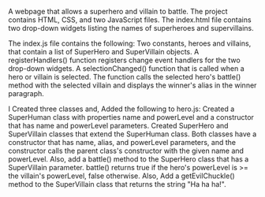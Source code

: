 
A webpage that allows a superhero and villain to battle.
The project contains HTML, CSS, and two JavaScript files. The index.html file contains two drop-down widgets listing 
the names of superheroes and supervillains. 

The index.js file contains the following:
Two constants, heroes and villains, that contain a list of SuperHero and SuperVillain objects.
A registerHandlers() function registers change event handlers for the two drop-down widgets.
A selectionChanged() function that is called when a hero or villain is selected. 
The function calls the selected hero's battle() method with the selected villain and displays the winner's alias in the winner paragraph.

I Created three classes and, Added the following to hero.js:
Created a SuperHuman class with properties name and powerLevel and a constructor that has name and powerLevel parameters.
Created SuperHero and SuperVillain classes that extend the SuperHuman class. Both classes have a constructor that has name, alias, and powerLevel parameters, and the constructor calls the parent class's constructor with the given name and powerLevel.
Also, add a battle() method to the SuperHero class that has a SuperVillain parameter. battle()  returns true if the hero's powerLevel is >= the villain's powerLevel, false otherwise. Also, Add a getEvilChuckle() method to the SuperVillain class that returns the string "Ha ha ha!".

